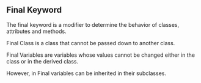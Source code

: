 ## Final Keyword

The final keyword is a modifier to determine the behavior of classes, attributes and methods.

Final Class is a class that cannot be passed down to another class.

Final Variables are variables whose values cannot be changed either in the class or in the derived class.

However, in Final variables can be inherited in their subclasses.
